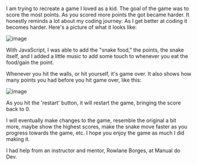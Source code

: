 I am trying to recreate a game I loved as a kid.
The goal of the game was to score the most points. As you scored more points the got became harder.
It honestly reminds a lot about my coding journey: As I get better at coding it becomes harder.
Here's a picture of what it looks like:

![image](https://github.com/Danieltdasilva/snakeGame/assets/106720042/ddac665d-5adb-41af-9bff-f3b484ec009d)

With JavaScript, I was able to add the "snake food," the points, the snake itself, and I added a little music to add some touch to whenever you eat the food/gain the point.

Whenever you hit the walls, or hit yourself, it's game over. It also shows how many points you had before you hit game over, like this:

![image](https://github.com/Danieltdasilva/snakeGame/assets/106720042/e503cd79-9527-434d-ba8b-c9f1628318b0)

As you hit the 'restart' button, it will restart the game, bringing the score back to 0.

I will eventually make changes to the game, resemble the original a bit more, maybe show the highest scores, make the snake move faster as you progress towards the game, etc.
I hope you enjoy the game as much I did making it.

I had help from an instructor and mentor, Rowlane Borges, at Manual do Dev.
